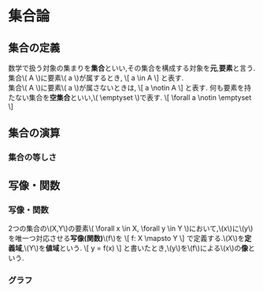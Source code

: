 # 集合論
## 集合の定義
数学で扱う対象の集まりを**集合**といい,その集合を構成する対象を**元**,**要素**と言う.集合\\( A \\)に要素\\( a \\)が属するとき,
\\[
a \in A
\\]
と表す.  
集合\\( A \\)に要素\\( a \\)が属さないときは,
\\[
a \notin A
\\]
と表す.
何も要素を持たない集合を**空集合**といい,\\( \emptyset \\)で表す.
\\[
\forall a \notin \emptyset
\\]

## 集合の演算
### 集合の等しさ

## 写像・関数
### 写像・関数
2つの集合の\\(X,Y\\)の要素\\( \forall x \in X, \forall y \in Y \\)において,\\(x\\)に\\(y\\)を唯一つ対応させる**写像(関数)**\\(f\\)を
\\[
	f: X \mapsto Y
\\]
で定義する.\\(X\\)を**定義域**,\\(Y\\)を**値域**という.
\\[
	y = f(x)
\\]
と書いたとき,\\(y\\)を\\(f\\)による\\(x\\)の**像**という.

### グラフ

